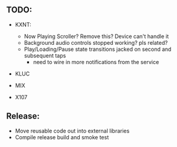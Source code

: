 TODO:
-----

- KXNT:
  - Now Playing Scroller?  Remove this?  Device can't handle it
  - Background audio controls stopped working?  pls related?
  - Play/Loading/Pause state transitions jacked on second and subsequent taps
    - need to wire in more notifications from the service

- KLUC
- MIX
- X107


Release:
--------

- Move reusable code out into external libraries
- Compile release build and smoke test
